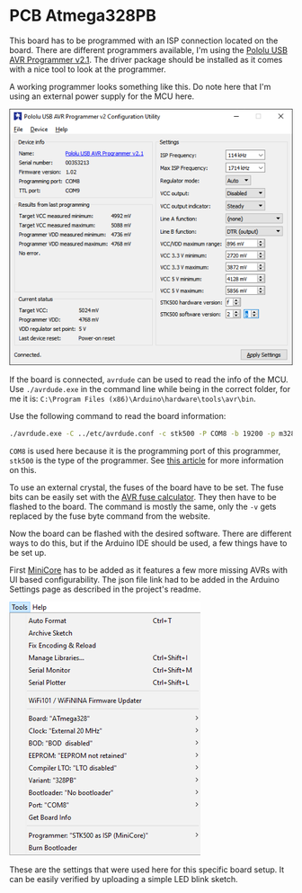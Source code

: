 # PCB Atmega328PB

This board has to be programmed with an ISP connection located on the board. There are different programmers available, I'm using the [Pololu USB AVR Programmer v2.1](https://www.pololu.com/product/3172). The driver package should be installed as it comes with a nice tool to look at the programmer.

A working programmer looks something like this. Do note here that I'm using an external power supply for the MCU here.

![Config Util](assets/config_util.png)

If the board is connected, `avrdude` can be used to read the info of the MCU. Use `./avrdude.exe` in the command line while being in the correct folder, for me it is: `C:\Program Files (x86)\Arduino\hardware\tools\avr\bin`.

Use the following command to read the board information:

```sh
./avrdude.exe -C ../etc/avrdude.conf -c stk500 -P COM8 -b 19200 -p m328pb -v
```

`COM8` is used here because it is the programming port of this programmer, `stk500` is the type of the programmer. See [this article](http://www.s6z.de/cms/index.php/arduino/nuetzliches/31-usb-isp-programmer-fuer-atmel-avr-usbasp) for more information on this.

To use an external crystal, the fuses of the board have to be set. The fuse bits can be easily set with the [AVR fuse calculator](https://eleccelerator.com/fusecalc/fusecalc.php?chip=atmega328p&LOW=DE&HIGH=D9&EXTENDED=FF&LOCKBIT=FF). They then have to be flashed to the board. The command is mostly the same, only the `-v` gets replaced by the fuse byte command from the website.

Now the board can be flashed with the desired software. There are different ways to do this, but if the Arduino IDE should be used, a few things have to be set up.

First [MiniCore](https://github.com/MCUdude/MiniCore) has to be added as it features a few more missing AVRs with UI based configurability. The json file link had to be added in the Arduino Settings page as described in the project's readme.

![Arduino IDE](assets/arduino_ide.png)

These are the settings that were used here for this specific board setup. It can be easily verified by uploading a simple LED blink sketch.
